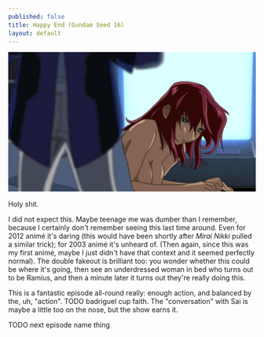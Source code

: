 ```yaml
---
published: false
title: Happy End (Gundam Seed 16)
layout: default
---
```



![](/he.jpg)

Holy shit.

I did not expect this. Maybe teenage me was dumber than I remember, because I certainly don't remember seeing this last time around. Even for 2012 animé it's daring (this would have been shortly after *Mirai Nikki* pulled a similar trick); for 2003 animé it's unheard of. (Then again, since this was my first animé, maybe I just didn't have that context and it seemed perfectly normal). The double fakeout is brilliant too: you wonder whether this could be where it's going, then see an underdressed woman in bed who turns out to be Ramius, and then a minute later it turns out they're really doing this.

This is a fantastic episode all-round really: enough action, and balanced by the, uh, "action". TODO badriguel cup faith. The "conversation" with Sai is maybe a little too on the nose, but the show earns it.

TODO next episode name thing